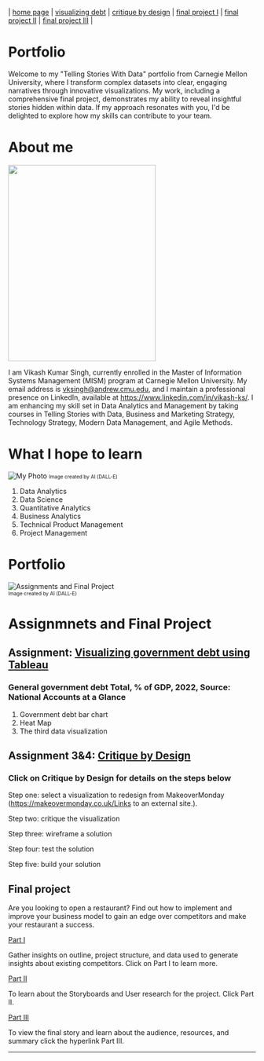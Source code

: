 | [home page](https://vks5639.github.io/My-Portfolio/) | [visualizing debt](dataviz) | [critique by design](critique-by-design) | [final project I](final-project-part-one) | [final project II](final-project-part-two) | [final project III](final-project-part-three) |

# Portfolio
Welcome to my "Telling Stories With Data" portfolio from Carnegie Mellon University, where I transform complex datasets into clear, engaging narratives through innovative visualizations. My work, including a comprehensive final project, demonstrates my ability to reveal insightful stories hidden within data. If my approach resonates with you, I'd be delighted to explore how my skills can contribute to your team. 

# About me
<img src="https://i.imgur.com/n5Ez0vv.png" width="300" height="400"> 

I am Vikash Kumar Singh, currently enrolled in the Master of Information Systems Management (MISM) program at Carnegie Mellon University. My email address is vksingh@andrew.cmu.edu, and I maintain a professional presence on LinkedIn, available at https://www.linkedin.com/in/vikash-ks/. I am enhancing my skill set in Data Analytics and Management by taking courses in Telling Stories with Data, Business and Marketing Strategy, Technology Strategy, Modern Data Management, and Agile Methods.

# What I hope to learn
![My Photo](https://i.imgur.com/GBqmYvr.png) 
<span style="font-size: 10px;">Image created by AI (DALL-E)</span>
1. Data Analytics
2. Data Science
3. Quantitative Analytics
4. Business Analytics
5. Technical Product Management
6. Project Management

# Portfolio

![Assignments and Final Project](https://i.imgur.com/QrJAczw.png)  
<span style="font-size: 10px;">Image created by AI (DALL-E)</span>

# Assignmnets and Final Project 

## Assignment: [Visualizing government debt using Tableau](dataviz)
### General government debt Total, % of GDP, 2022, Source: National Accounts at a Glance
1. Government debt bar chart
2. Heat Map
3. The third data visualization

## Assignment 3&4: [Critique by Design](critique-by-design)

### Click on Critique by Design for details on the steps below

Step one: select a visualization to redesign from MakeoverMonday (https://makeovermonday.co.uk/Links to an external site.).  

Step two: critique the visualization

Step three: wireframe a solution

Step four: test the solution

Step five: build your solution 

## Final project

Are you looking to open a restaurant? Find out how to implement and improve your business model to gain an edge over competitors and make your restaurant a success.

[Part I](final-project-part-one)

Gather insights on outline, project structure, and data used to generate insights about existing competitors. Click on Part I to learn more.

[Part II](final-project-part-two)

To learn about the Storyboards and User research for the project. Click Part II.

[Part III](final-project-part-three)

To view the final story and learn about the audience, resources, and summary click the hyperlink Part III.

---

